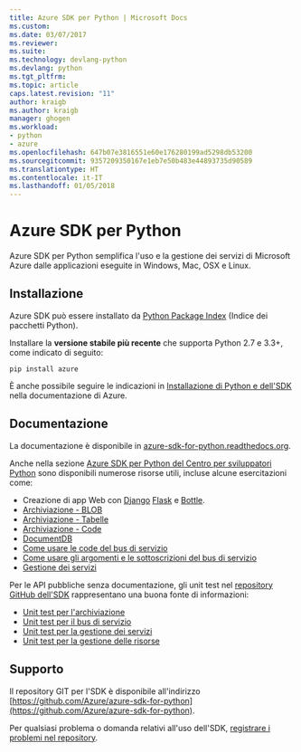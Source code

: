 ```yaml
---
title: Azure SDK per Python | Microsoft Docs
ms.custom: 
ms.date: 03/07/2017
ms.reviewer: 
ms.suite: 
ms.technology: devlang-python
ms.devlang: python
ms.tgt_pltfrm: 
ms.topic: article
caps.latest.revision: "11"
author: kraigb
ms.author: kraigb
manager: ghogen
ms.workload:
- python
- azure
ms.openlocfilehash: 647b07e3816551e60e176280199ad5298db53200
ms.sourcegitcommit: 9357209350167e1eb7e50b483e44893735d90589
ms.translationtype: HT
ms.contentlocale: it-IT
ms.lasthandoff: 01/05/2018
---
```

# <a name="azure-sdk-for-python"></a>Azure SDK per Python

Azure SDK per Python semplifica l'uso e la gestione dei servizi di Microsoft Azure dalle applicazioni eseguite in Windows, Mac, OSX e Linux.

## <a name="installation"></a>Installazione

Azure SDK può essere installato da [Python Package Index](https://pypi.python.org/pypi/azure) (Indice dei pacchetti Python).

Installare la **versione stabile più recente** che supporta Python 2.7 e 3.3+, come indicato di seguito:

```command
pip install azure
```

È anche possibile seguire le indicazioni in [Installazione di Python e dell'SDK](https://azure.microsoft.com/documentation/articles/python-how-to-install/) nella documentazione di Azure.

## <a name="documentation"></a>Documentazione

La documentazione è disponibile in [azure-sdk-for-python.readthedocs.org](http://azure-sdk-for-python.readthedocs.org/en/latest/index.html).

Anche nella sezione [Azure SDK per Python del Centro per sviluppatori Python](http://azure.microsoft.com/develop/python/) sono disponibili numerose risorse utili, incluse alcune esercitazioni come:

- Creazione di app Web con [Django](/azure/app-service-web/web-sites-python-create-deploy-django-app) [Flask](/azure/app-service-web/web-sites-python-create-deploy-flask-app) e [Bottle](/azure/app-service-web/web-sites-python-create-deploy-bottle-app).
- [Archiviazione - BLOB](/azure/storage/storage-python-how-to-use-blob-storage)
- [Archiviazione - Tabelle](/azure/storage/storage-python-how-to-use-table-storage)
- [Archiviazione - Code](/azure/storage/storage-python-how-to-use-queue-storage)
- [DocumentDB](/azure/documentdb/documentdb-python-application)
- [Come usare le code del bus di servizio](/azure/service-bus-messaging/service-bus-python-how-to-use-queues)
- [Come usare gli argomenti e le sottoscrizioni del bus di servizio](/azure/service-bus-messaging/service-bus-python-how-to-use-topics-subscriptions)
- [Gestione dei servizi](/azure/cloud-services/cloud-services-python-how-to-use-service-management)

Per le API pubbliche senza documentazione, gli unit test nel [repository GitHub dell'SDK](https://github.com/Azure/azure-sdk-for-python) rappresentano una buona fonte di informazioni:

- [Unit test per l'archiviazione](https://github.com/Azure/azure-storage-python/tree/master/tests)
- [Unit test per il bus di servizio](https://github.com/Azure/azure-sdk-for-python/tree/master/azure-servicebus/tests)
- [Unit test per la gestione dei servizi](https://github.com/Azure/azure-sdk-for-python/tree/master/azure-servicemanagement-legacy/tests)
- [Unit test per la gestione delle risorse](https://github.com/Azure/azure-sdk-for-python/tree/master/azure-mgmt/tests)

## <a name="support"></a>Supporto

Il repository GIT per l'SDK è disponibile all'indirizzo [https://github.com/Azure/azure-sdk-for-python](https://github.com/Azure/azure-sdk-for-python).

Per qualsiasi problema o domanda relativi all'uso dell'SDK, [registrare i problemi nel repository](https://github.com/Azure/azure-sdk-for-python/issues).
